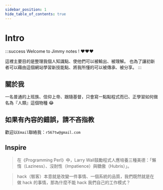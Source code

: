 ```yaml
---
sidebar_position: 1
hide_table_of_contents: true
---
```

# Intro
:::success
Welcome to Jimmy notes ! ❤️❤️❤️

這裡主要目的是整理我個人知識點、使他們可以被輸出、被理解。
也為了讓初新者可以藉由這個網站學習新技能點、將我所懂的可以被傳承、被分享。
:::

## 關於我
一名普通的上班族、信仰上帝、跟隨基督，只會寫一點點程式而已、正學習如何做名為『人類』這個物種 😂

## 如果有內容的錯誤，請不吝指教
歡迎以`Email`聯絡我：`r567tw@gmail.com`

## Inspire
> 在《Programming Perl》中，Larry Wall鼓勵程式人應培養三種美德：「懶惰（Laziness）、沒耐性（Impatience）與驕傲（Hubris）」。

> hack（駭客）本意就是改變一件事情、一個系統的品質，我們既然就是在做 hack 的事情，那為什麼不能 hack 我們自己的工作模式？
